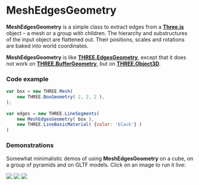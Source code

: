 # MeshEdgesGeometry

**MeshEdgesGeometry** is a simple class to extract edges from a [**Three.js**](https://threejs.org/) object
&ndash; a mesh or a group with children. The hierarchy and substructures of the
input object are flattened out. Their positions, scales and rotations are baked
into world coordinates. 

**MeshEdgesGeometry** is like [**THREE.EdgesGeometry**](https://threejs.org/docs/index.html#api/en/geometries/EdgesGeometry),
except that it does not work on [**THREE.BufferGeometry**](https://threejs.org/docs/index.html#api/en/core/BufferGeometry), but on 
[**THREE.Object3D**](https://threejs.org/docs/index.html#api/en/core/Object3D).


### Code example

```js
var box = new THREE.Mesh(
	new THREE.BoxGeometry( 2, 2, 2 ),
);
		
var edges = new THREE.LineSegments(
	new MeshEdgesGeometry( box ),
	new THREE.LineBasicMaterial( {color: 'black'} )
)
```


### Demonstrations

Somewhat minimalistic demos of using **MeshEdgesGeometry** on a cube, on a group
of pyramids and on GLTF models. Click on an image to run it live:

[<img src="https://boytchev.github.io/MeshEdgesGeometry/demos/snapshots/demo-cube.jpg">](https://boytchev.github.io/MeshEdgesGeometry/demos/demo-cube.html)
[<img src="https://boytchev.github.io/MeshEdgesGeometry/demos/snapshots/demo-group.jpg">](https://boytchev.github.io/MeshEdgesGeometry/demos/demo-group.html)
[<img src="https://boytchev.github.io/MeshEdgesGeometry/demos/snapshots/demo-model.jpg">](https://boytchev.github.io/MeshEdgesGeometry/demos/demo-model.html)
